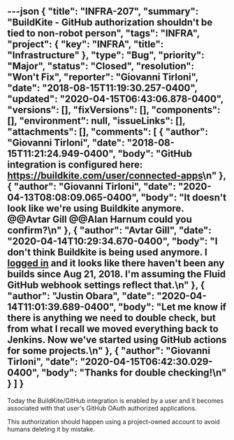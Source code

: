 ---json
{
  "title": "INFRA-207",
  "summary": "BuildKite - GitHub authorization shouldn't be tied to non-robot person",
  "tags": "INFRA",
  "project": {
    "key": "INFRA",
    "title": "Infrastructure"
  },
  "type": "Bug",
  "priority": "Major",
  "status": "Closed",
  "resolution": "Won't Fix",
  "reporter": "Giovanni Tirloni",
  "date": "2018-08-15T11:19:30.257-0400",
  "updated": "2020-04-15T06:43:06.878-0400",
  "versions": [],
  "fixVersions": [],
  "components": [],
  "environment": null,
  "issueLinks": [],
  "attachments": [],
  "comments": [
    {
      "author": "Giovanni Tirloni",
      "date": "2018-08-15T11:21:24.949-0400",
      "body": "GitHub integration is configured here: <https://buildkite.com/user/connected-apps>\n"
    },
    {
      "author": "Giovanni Tirloni",
      "date": "2020-04-13T08:08:09.065-0400",
      "body": "It doesn't look like we're using Buildkite anymore. @@Avtar Gill @@Alan Harnum could you confirm?\n"
    },
    {
      "author": "Avtar Gill",
      "date": "2020-04-14T10:29:34.670-0400",
      "body": "I don't think Buildkite is being used anymore. I [logged in](https://buildkite.com/fluid-project/infusion/builds?branch=master) and it looks like there haven't been any builds since Aug 21, 2018. I'm assuming the Fluid GitHub webhook settings reflect that.\n"
    },
    {
      "author": "Justin Obara",
      "date": "2020-04-14T11:01:39.689-0400",
      "body": "Let me know if there is anything we need to double check, but from what I recall we moved everything back to Jenkins. Now we've started using GitHub actions for some projects.\n"
    },
    {
      "author": "Giovanni Tirloni",
      "date": "2020-04-15T06:42:30.029-0400",
      "body": "Thanks for double checking!\n"
    }
  ]
}
---
Today the BuildKite/GitHub integration is enabled by a user and it becomes associated with that user's GitHub OAuth authorized applications.

This authorization should happen using a project-owned account to avoid humans deleting it by mistake.

        